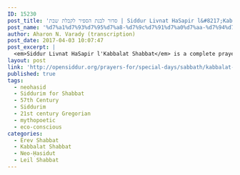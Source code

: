 ```yaml
---
ID: 15230
post_title: 'סדור לבנת הספיר לקבלת שבת | Siddur Livnat HaSapir l&#8217;Kabbalat Shabbat, a Friday Night Siddur by Aharon Varady'
post_name: '%d7%a1%d7%93%d7%95%d7%a8-%d7%9c%d7%91%d7%a0%d7%aa-%d7%94%d7%a1%d7%a4%d7%99%d7%a8-%d7%9c%d7%a7%d7%91%d7%9c%d7%aa-%d7%a9%d7%91%d7%aa-siddur-livnat-hasapir-lkabbalat-shabbat-friday-night-siddur'
author: Aharon N. Varady (transcription)
post_date: 2017-04-03 10:07:47
post_excerpt: |
  <em>Siddur Livnat HaSapir l'Kabbalat Shabbat</em> is a complete prayerbook (<em>siddur</em>) for welcoming the Shabbat on nearly all Friday evenings. This is the personal prayerbook of <a href="http://aharon.varady.net" rel="nofollow">Aharon Varady</a>, containing his idiosyncratic preferences in liturgical custom and aesthetic presentation.
layout: post
link: 'http://opensiddur.org/prayers-for/special-days/sabbath/kabbalat-shabbat/%d7%a1%d7%93%d7%95%d7%a8-%d7%9c%d7%91%d7%a0%d7%aa-%d7%94%d7%a1%d7%a4%d7%99%d7%a8-%d7%9c%d7%a7%d7%91%d7%9c%d7%aa-%d7%a9%d7%91%d7%aa-siddur-livnat-hasapir-lkabbalat-shabbat-friday-night-siddur/'
published: true
tags:
  - neohasid
  - Siddurim for Shabbat
  - 57th Century
  - Siddurim
  - 21st century Gregorian
  - mythopoetic
  - eco-conscious
categories:
  - Erev Shabbat
  - Kabbalat Shabbat
  - Neo-Ḥasidut
  - Leil Shabbat
---
```

